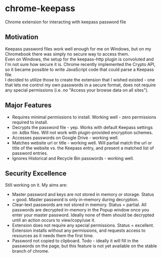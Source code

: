 # chrome-keepass
Chrome extension for interacting with keepass password file

## Motivation
Keepass password files work well enough for me on Windows, but on my Chromebook there was simply no secure way to access them.  
Even on Windows, the setup for the keepass-http plugin is convoluted and I'm not sure how secure it is.
Chrome recently implemented the Crypto API, so it became possible to write JavaScript code that could parse a Keepass file.  
I decided to utilize those to create the extension that I wished existed - one that lets me control my own passwords in a secure format,
does not require any special permissions (i.e. *no* "Access your browse data on all sites").

## Major Features

* Requires minimal permissions to install.  Working well - zero permissions required to install.
* Decrypts the password file - yep.  Works with default Keepass settings on .kdbx files.  Will not work with plugin-provided encryption schemes.
* Accesses passwords on Google Drive - working well.
* Matches website url or title - working well.  Will partial match the url or title of the website vs. the Keepass entry, and present a matched list of password entries.
* Ignores Historical and Recycle Bin passwords - working well.

## Security Excellence
Still working on it.  My aims are:

* Master password and keys are not stored in memory or storage.  Status = good.  Master password is only in-memory during decryption.
* Clear-text passwords are not stored in memory.  Status = partial.  All passwords are decrypted in-memory 
in the Popup window once you enter your master password.  Ideally none of them should be decrypted until an action occurs to view/copy/use it.
* Extension does not require any special permissions.  Status = excellent.  Extension installs without any permissions, 
and requests access to resources as it needs them the first time.
* Password not copied to clipboard.  Todo - ideally it will fill in the passwords on the page, but this feature is not yet available
on the stable branch of chrome.
